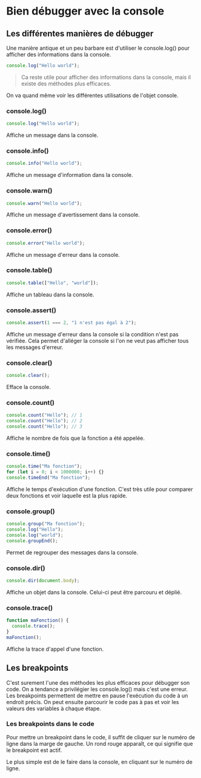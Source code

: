 # Bien débugger avec la console

## Les différentes manières de débugger

Une manière antique et un peu barbare est d'utiliser le console.log() pour afficher des informations dans la console.

```js
console.log("Hello world");
```

> Ca reste utile pour afficher des informations dans la console, mais il existe des méthodes plus efficaces.

On va quand même voir les différentes utilisations de l'objet console.

### console.log()

```js
console.log("Hello world");
```

Affiche un message dans la console.

### console.info()

```js
console.info("Hello world");
```

Affiche un message d'information dans la console.

### console.warn()

```js
console.warn("Hello world");
```

Affiche un message d'avertissement dans la console.

### console.error()

```js
console.error("Hello world");
```

Affiche un message d'erreur dans la console.

### console.table()

```js
console.table(["Hello", "world"]);
```

Affiche un tableau dans la console.

### console.assert()

```js
console.assert(1 === 2, "1 n'est pas égal à 2");
```

Affiche un message d'erreur dans la console si la condition n'est pas vérifiée. Cela permet d'alléger la console si l'on ne veut pas afficher tous les messages d'erreur.

### console.clear()

```js
console.clear();
```

Efface la console.

### console.count()

```js
console.count("Hello"); // 1
console.count("Hello"); // 2
console.count("Hello"); // 3
```

Affiche le nombre de fois que la fonction a été appelée.

### console.time()

```js
console.time("Ma fonction");
for (let i = 0; i < 1000000; i++) {}
console.timeEnd("Ma fonction");
```

Affiche le temps d'exécution d'une fonction. C'est très utile pour comparer deux fonctions et voir laquelle est la plus rapide.

### console.group()

```js
console.group("Ma fonction");
console.log("Hello");
console.log("world");
console.groupEnd();
```

Permet de regrouper des messages dans la console.

### console.dir()

```js
console.dir(document.body);
```

Affiche un objet dans la console. Celui-ci peut être parcouru et déplié.

### console.trace()

```js
function maFonction() {
  console.trace();
}
maFonction();
```

Affiche la trace d'appel d'une fonction.

## Les breakpoints

C'est surement l'une des méthodes les plus efficaces pour débugger son code. On a tendance a privilégier les console.log() mais c'est une erreur. Les breakpoints permettent de mettre en pause l'exécution du code à un endroit précis. On peut ensuite parcourir le code pas à pas et voir les valeurs des variables à chaque étape.

### Les breakpoints dans le code

Pour mettre un breakpoint dans le code, il suffit de cliquer sur le numéro de ligne dans la marge de gauche. Un rond rouge apparaît, ce qui signifie que le breakpoint est actif.

Le plus simple est de le faire dans la console, en cliquant sur le numéro de ligne.
